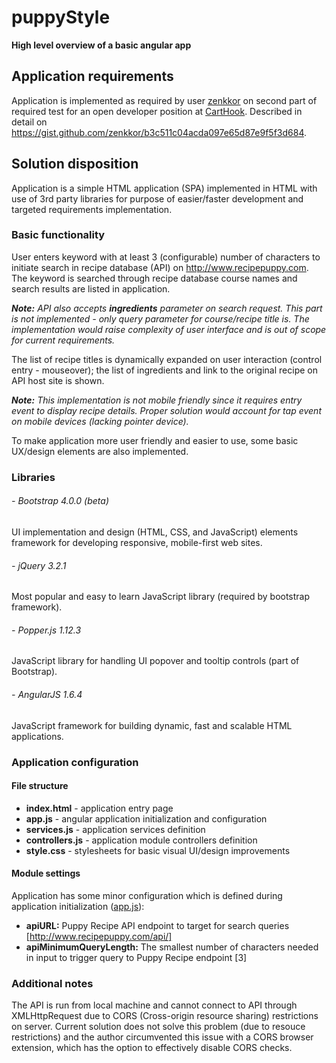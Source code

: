 # puppyStyle
**High level overview of a basic angular app**

## Application requirements
Application is implemented as required by user [zenkkor](https://gist.github.com/zenkkor) on second part of required test for an open developer position at [CartHook](https://carthook.com).
Described in detail on https://gist.github.com/zenkkor/b3c511c04acda097e65d87e9f5f3d684.

## Solution disposition
Application is a simple HTML application (SPA) implemented in HTML with use of 3rd party libraries for purpose of easier/faster development and targeted requirements implementation.
### Basic functionality
User enters keyword with at least 3 (configurable) number of characters to initiate search in recipe database (API) on http://www.recipepuppy.com.
The keyword is searched through recipe database course names and search results are listed in application.

*__Note:__ API also accepts **ingredients** parameter on search request. This part is not implemented - only query parameter for course/recipe title is.
The implementation would raise complexity of user interface and is out of scope for current requirements.*

The list of recipe titles is dynamically expanded on user interaction (control entry - mouseover);
the list of ingredients and link to the original recipe on API host site is shown.

*__Note:__ This implementation is not mobile friendly since it requires entry event to display recipe details.
Proper solution would account for tap event on mobile devices (lacking pointer device).*

To make application more user friendly and easier to use, some basic UX/design elements are also implemented.

### Libraries
###### - Bootstrap 4.0.0 (beta)
UI implementation and design (HTML, CSS, and JavaScript) elements framework for developing responsive, mobile-first web sites.
###### - jQuery 3.2.1
Most popular and easy to learn JavaScript library (required by bootstrap framework).
###### - Popper.js 1.12.3
JavaScript library for handling UI popover and tooltip controls (part of Bootstrap).
###### - AngularJS 1.6.4
JavaScript framework for building dynamic, fast and scalable HTML applications.

### Application configuration
#### File structure
- **index.html** - application entry page
- **app.js** - angular application initialization and configuration
- **services.js** - application services definition
- **controllers.js** - application module controllers definition
- **style.css** - stylesheets for basic visual UI/design improvements
#### Module settings
Application has some minor configuration which is defined during application initialization ([app.js](../master/app.js)):
- **apiURL:** Puppy Recipe API endpoint to target for search queries [http://www.recipepuppy.com/api/]
- **apiMinimumQueryLength:** The smallest number of characters needed in input to trigger query to Puppy Recipe endpoint [3]

### Additional notes
The API is run from local machine and cannot connect to API through XMLHttpRequest due to CORS (Cross-origin resource sharing) restrictions on server.
Current solution does not solve this problem (due to resouce restrictions) and the author circumvented this issue with a CORS browser extension, which has the option to effectively disable CORS checks.
